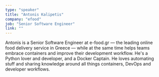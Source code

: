 ```yaml
---
type: "speaker"
title: "Antonis Kalipetis"
company: "efood"
job: "Senior Software Engineer"
link: ""
---
```


Antonis is a Senior Software Engineer at e-food.gr — the leading online food delivery service in Greece — while at the same time helps teams embrace containers and improve their development workflow. He's a Python lover and developer, and a Docker Captain. He loves automating stuff and sharing knowledge around all things containers, DevOps and developer workflows.